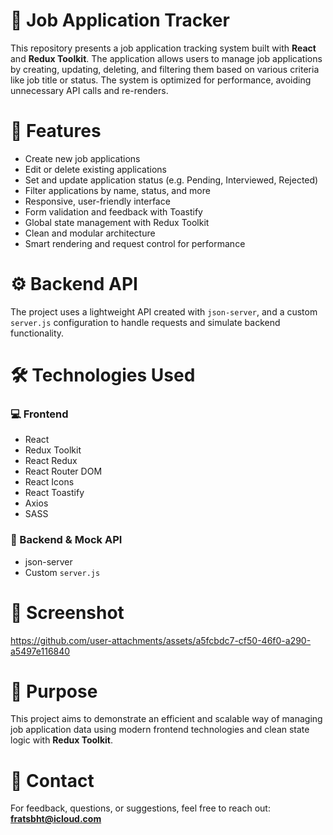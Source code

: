 # 📄 Job Application Tracker

This repository presents a job application tracking system built with **React** and **Redux Toolkit**. The application allows users to manage job applications by creating, updating, deleting, and filtering them based on various criteria like job title or status. The system is optimized for performance, avoiding unnecessary API calls and re-renders.

# 🚀 Features

- Create new job applications  
- Edit or delete existing applications  
- Set and update application status (e.g. Pending, Interviewed, Rejected)  
- Filter applications by name, status, and more  
- Responsive, user-friendly interface  
- Form validation and feedback with Toastify  
- Global state management with Redux Toolkit  
- Clean and modular architecture  
- Smart rendering and request control for performance

# ⚙️ Backend API

The project uses a lightweight API created with `json-server`, and a custom `server.js` configuration to handle requests and simulate backend functionality.

# 🛠️ Technologies Used

### 💻 Frontend
- React  
- Redux Toolkit  
- React Redux  
- React Router DOM  
- React Icons  
- React Toastify  
- Axios  
- SASS  

### 🔌 Backend & Mock API
- json-server  
- Custom `server.js`

# 📸 Screenshot



https://github.com/user-attachments/assets/a5fcbdc7-cf50-46f0-a290-a5497e116840



# 📝 Purpose

This project aims to demonstrate an efficient and scalable way of managing job application data using modern frontend technologies and clean state logic with **Redux Toolkit**.

# 📨 Contact

For feedback, questions, or suggestions, feel free to reach out: **fratsbht@icloud.com**
